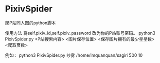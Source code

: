 # PixivSpider
爬P站同人图的python脚本

使用方法 将self.pixiv_id,self.pixiv_password 改为你的P站账号密码。
python3 PixivSpider.py <P站搜索内容> <图片保存位置> <保存图片拥有的最少星星数> <爬取页数>

例如：
python3 PixivSpider.py 纱雾 /home/imquanquan/sagiri 500 10
